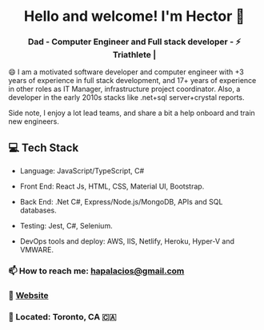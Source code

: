 <h1 align="center">
    Hello and welcome! I'm Hector 👋 
</h1>

<h3 align="center">
    Dad - Computer Engineer and Full stack developer -  ⚡ Triathlete |
</h3>

😄 I am a motivated software developer and computer engineer with +3 years of experience in full stack development, and 17+ years of experience in other roles as IT Manager, infrastructure project coordinator. Also, a developer in the early 2010s stacks like .net+sql server+crystal reports.

Side note, I enjoy a lot lead teams, and share a bit a help  onboard and train new engineers.


## 💻 Tech Stack
* Language: JavaScript/TypeScript, C#
* Front End: React Js, HTML, CSS, Material UI, Bootstrap.
* Back End: .Net C#, Express/Node.js/MongoDB, APIs and SQL databases.

* Testing: Jest, C#, Selenium.
* DevOps tools and deploy: AWS, IIS, Netlify, Heroku, Hyper-V and VMWARE.


### 📫 How to reach me: hapalacios@gmail.com
### :link: [Website](https://hectorpalacios.ca)
### 📍 Located: Toronto, CA 🇨🇦 
